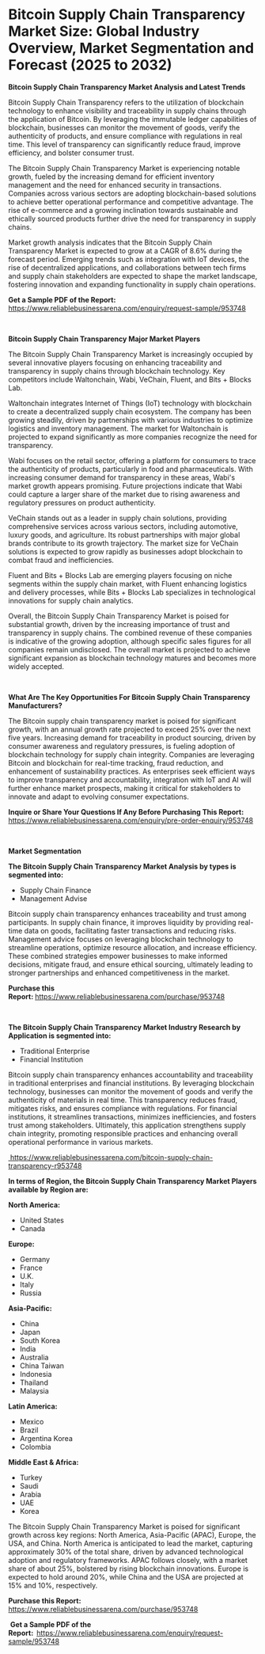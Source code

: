 <p><h1>Bitcoin Supply Chain Transparency Market Size: Global Industry Overview, Market Segmentation and Forecast (2025 to 2032)</h1></p><p><strong>Bitcoin Supply Chain Transparency Market Analysis and Latest Trends</strong></p>
<p><p>Bitcoin Supply Chain Transparency refers to the utilization of blockchain technology to enhance visibility and traceability in supply chains through the application of Bitcoin. By leveraging the immutable ledger capabilities of blockchain, businesses can monitor the movement of goods, verify the authenticity of products, and ensure compliance with regulations in real time. This level of transparency can significantly reduce fraud, improve efficiency, and bolster consumer trust.</p><p>The Bitcoin Supply Chain Transparency Market is experiencing notable growth, fueled by the increasing demand for efficient inventory management and the need for enhanced security in transactions. Companies across various sectors are adopting blockchain-based solutions to achieve better operational performance and competitive advantage. The rise of e-commerce and a growing inclination towards sustainable and ethically sourced products further drive the need for transparency in supply chains.</p><p>Market growth analysis indicates that the Bitcoin Supply Chain Transparency Market is expected to grow at a CAGR of 8.6% during the forecast period. Emerging trends such as integration with IoT devices, the rise of decentralized applications, and collaborations between tech firms and supply chain stakeholders are expected to shape the market landscape, fostering innovation and expanding functionality in supply chain operations.</p></p>
<p><strong>Get a Sample PDF of the Report:&nbsp;</strong> <a href="https://www.reliablebusinessarena.com/enquiry/request-sample/953748?utm_campaign=3453&utm_medium=2&utm_source=Github&utm_content=ia&utm_term=18042025&utm_id=bitcoin-supply-chain-transparency">https://www.reliablebusinessarena.com/enquiry/request-sample/953748</a></p>
<p>&nbsp;</p>
<p><strong>Bitcoin Supply Chain Transparency Major Market Players</strong></p>
<p><p>The Bitcoin Supply Chain Transparency Market is increasingly occupied by several innovative players focusing on enhancing traceability and transparency in supply chains through blockchain technology. Key competitors include Waltonchain, Wabi, VeChain, Fluent, and Bits + Blocks Lab.</p><p>Waltonchain integrates Internet of Things (IoT) technology with blockchain to create a decentralized supply chain ecosystem. The company has been growing steadily, driven by partnerships with various industries to optimize logistics and inventory management. The market for Waltonchain is projected to expand significantly as more companies recognize the need for transparency.</p><p>Wabi focuses on the retail sector, offering a platform for consumers to trace the authenticity of products, particularly in food and pharmaceuticals. With increasing consumer demand for transparency in these areas, Wabi's market growth appears promising. Future projections indicate that Wabi could capture a larger share of the market due to rising awareness and regulatory pressures on product authenticity.</p><p>VeChain stands out as a leader in supply chain solutions, providing comprehensive services across various sectors, including automotive, luxury goods, and agriculture. Its robust partnerships with major global brands contribute to its growth trajectory. The market size for VeChain solutions is expected to grow rapidly as businesses adopt blockchain to combat fraud and inefficiencies.</p><p>Fluent and Bits + Blocks Lab are emerging players focusing on niche segments within the supply chain market, with Fluent enhancing logistics and delivery processes, while Bits + Blocks Lab specializes in technological innovations for supply chain analytics. </p><p>Overall, the Bitcoin Supply Chain Transparency Market is poised for substantial growth, driven by the increasing importance of trust and transparency in supply chains. The combined revenue of these companies is indicative of the growing adoption, although specific sales figures for all companies remain undisclosed. The overall market is projected to achieve significant expansion as blockchain technology matures and becomes more widely accepted.</p></p>
<p>&nbsp;</p>
<p><strong>What Are The Key Opportunities For Bitcoin Supply Chain Transparency Manufacturers?</strong></p>
<p><p>The Bitcoin supply chain transparency market is poised for significant growth, with an annual growth rate projected to exceed 25% over the next five years. Increasing demand for traceability in product sourcing, driven by consumer awareness and regulatory pressures, is fueling adoption of blockchain technology for supply chain integrity. Companies are leveraging Bitcoin and blockchain for real-time tracking, fraud reduction, and enhancement of sustainability practices. As enterprises seek efficient ways to improve transparency and accountability, integration with IoT and AI will further enhance market prospects, making it critical for stakeholders to innovate and adapt to evolving consumer expectations.</p></p>
<p><strong>Inquire or Share Your Questions If Any Before Purchasing This Report:</strong> <a href="https://www.reliablebusinessarena.com/enquiry/pre-order-enquiry/953748?utm_campaign=3453&utm_medium=2&utm_source=Github&utm_content=ia&utm_term=18042025&utm_id=bitcoin-supply-chain-transparency">https://www.reliablebusinessarena.com/enquiry/pre-order-enquiry/953748</a></p>
<p>&nbsp;</p>
<p><strong>Market Segmentation</strong></p>
<p><strong>The Bitcoin Supply Chain Transparency Market Analysis by types is segmented into:</strong></p>
<p><ul><li>Supply Chain Finance</li><li>Management Advise</li></ul></p>
<p><p>Bitcoin supply chain transparency enhances traceability and trust among participants. In supply chain finance, it improves liquidity by providing real-time data on goods, facilitating faster transactions and reducing risks. Management advice focuses on leveraging blockchain technology to streamline operations, optimize resource allocation, and increase efficiency. These combined strategies empower businesses to make informed decisions, mitigate fraud, and ensure ethical sourcing, ultimately leading to stronger partnerships and enhanced competitiveness in the market.</p></p>
<p><strong>Purchase this Report:&nbsp;</strong><a href="https://www.reliablebusinessarena.com/purchase/953748?utm_campaign=3453&utm_medium=2&utm_source=Github&utm_content=ia&utm_term=18042025&utm_id=bitcoin-supply-chain-transparency">https://www.reliablebusinessarena.com/purchase/953748</a></p>
<p>&nbsp;</p>
<p><strong>The Bitcoin Supply Chain Transparency Market Industry Research by Application is segmented into:</strong></p>
<p><ul><li>Traditional Enterprise</li><li>Financial Institution</li></ul></p>
<p><p>Bitcoin supply chain transparency enhances accountability and traceability in traditional enterprises and financial institutions. By leveraging blockchain technology, businesses can monitor the movement of goods and verify the authenticity of materials in real time. This transparency reduces fraud, mitigates risks, and ensures compliance with regulations. For financial institutions, it streamlines transactions, minimizes inefficiencies, and fosters trust among stakeholders. Ultimately, this application strengthens supply chain integrity, promoting responsible practices and enhancing overall operational performance in various markets.</p></p>
<p><a href="https://www.reliablebusinessarena.com/bitcoin-supply-chain-transparency-r953748?utm_campaign=3453&utm_medium=2&utm_source=Github&utm_content=ia&utm_term=18042025&utm_id=bitcoin-supply-chain-transparency">&nbsp;https://www.reliablebusinessarena.com/bitcoin-supply-chain-transparency-r953748</a></p>
<p><strong>In terms of Region, the Bitcoin Supply Chain Transparency Market Players available by Region are:</strong></p>
<p>
    <p> <strong> North America: </strong>
        <ul>
            <li>United States</li>
            <li>Canada</li>
        </ul>
        </p> 
    <p> <strong> Europe: </strong>
        <ul>
            <li>Germany</li>
            <li>France</li>
            <li>U.K.</li>
            <li>Italy</li>
            <li>Russia</li>
        </ul>
        </p> 
    <p> <strong> Asia-Pacific: </strong>
        <ul>
            <li>China</li>
            <li>Japan</li>
            <li>South Korea</li>
            <li>India</li>
            <li>Australia</li>
            <li>China Taiwan</li>
            <li>Indonesia</li>
            <li>Thailand</li>
            <li>Malaysia</li>
        </ul>
        </p> 
    <p> <strong> Latin America: </strong>
        <ul>
            <li>Mexico</li>
            <li>Brazil</li>
            <li>Argentina Korea</li>
            <li>Colombia</li>
        </ul>
        </p> 
    <p> <strong> Middle East & Africa: </strong>
        <ul>
            <li>Turkey</li>
            <li>Saudi</li>
            <li>Arabia</li>
            <li>UAE</li>
            <li>Korea</li>
        </ul>
    </p>
    </p>
<p><p>The Bitcoin Supply Chain Transparency Market is poised for significant growth across key regions: North America, Asia-Pacific (APAC), Europe, the USA, and China. North America is anticipated to lead the market, capturing approximately 30% of the total share, driven by advanced technological adoption and regulatory frameworks. APAC follows closely, with a market share of about 25%, bolstered by rising blockchain innovations. Europe is expected to hold around 20%, while China and the USA are projected at 15% and 10%, respectively.</p></p>
<p><strong>Purchase this Report: </strong><a href="https://www.reliablebusinessarena.com/purchase/953748?utm_campaign=3453&utm_medium=2&utm_source=Github&utm_content=ia&utm_term=18042025&utm_id=bitcoin-supply-chain-transparency">https://www.reliablebusinessarena.com/purchase/953748</a></p>
<p>&nbsp;<strong>Get a Sample PDF of the Report:&nbsp;&nbsp;</strong><a href="https://www.reliablebusinessarena.com/enquiry/request-sample/953748?utm_campaign=3453&utm_medium=2&utm_source=Github&utm_content=ia&utm_term=18042025&utm_id=bitcoin-supply-chain-transparency">https://www.reliablebusinessarena.com/enquiry/request-sample/953748</a></p>
<p><strong></strong></p>
<p><p></p><p></p><p></p></p>